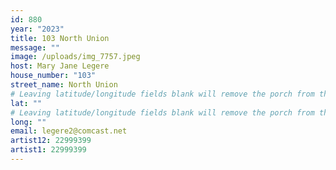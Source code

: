 ```yaml
---
id: 880
year: "2023"
title: 103 North Union
message: ""
image: /uploads/img_7757.jpeg
host: Mary Jane Legere
house_number: "103"
street_name: North Union
# Leaving latitude/longitude fields blank will remove the porch from the Porchfest map.
lat: ""
# Leaving latitude/longitude fields blank will remove the porch from the Porchfest map.
long: ""
email: legere2@comcast.net
artist12: 22999399
artist1: 22999399
---
```

